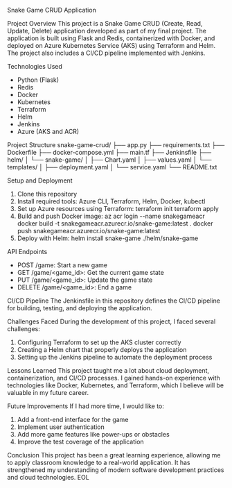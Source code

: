 Snake Game CRUD Application

Project Overview
This project is a Snake Game CRUD (Create, Read, Update, Delete) application developed as part of my final project. The application is built using Flask and Redis, containerized with Docker, and deployed on Azure Kubernetes Service (AKS) using Terraform and Helm. The project also includes a CI/CD pipeline implemented with Jenkins.

Technologies Used
- Python (Flask)
- Redis
- Docker
- Kubernetes
- Terraform
- Helm
- Jenkins
- Azure (AKS and ACR)

Project Structure
snake-game-crud/
├── app.py
├── requirements.txt
├── Dockerfile
├── docker-compose.yml
├── main.tf
├── Jenkinsfile
├── helm/
│   └── snake-game/
│       ├── Chart.yaml
│       ├── values.yaml
│       └── templates/
│           ├── deployment.yaml
│           └── service.yaml
└── README.txt

Setup and Deployment
1. Clone this repository
2. Install required tools: Azure CLI, Terraform, Helm, Docker, kubectl
3. Set up Azure resources using Terraform:
   terraform init
   terraform apply
4. Build and push Docker image:
   az acr login --name snakegameacr
   docker build -t snakegameacr.azurecr.io/snake-game:latest .
   docker push snakegameacr.azurecr.io/snake-game:latest
5. Deploy with Helm:
   helm install snake-game ./helm/snake-game

API Endpoints
- POST /game: Start a new game
- GET /game/<game_id>: Get the current game state
- PUT /game/<game_id>: Update the game state
- DELETE /game/<game_id>: End a game

CI/CD Pipeline
The Jenkinsfile in this repository defines the CI/CD pipeline for building, testing, and deploying the application.

Challenges Faced
During the development of this project, I faced several challenges:
1. Configuring Terraform to set up the AKS cluster correctly
2. Creating a Helm chart that properly deploys the application
3. Setting up the Jenkins pipeline to automate the deployment process

Lessons Learned
This project taught me a lot about cloud deployment, containerization, and CI/CD processes. I gained hands-on experience with technologies like Docker, Kubernetes, and Terraform, which I believe will be valuable in my future career.

Future Improvements
If I had more time, I would like to:
1. Add a front-end interface for the game
2. Implement user authentication
3. Add more game features like power-ups or obstacles
4. Improve the test coverage of the application

Conclusion
This project has been a great learning experience, allowing me to apply classroom knowledge to a real-world application. It has strengthened my understanding of modern software development practices and cloud technologies.
EOL
